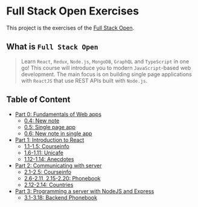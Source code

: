 # Full Stack Open Exercises

This project is the exercises of the [Full Stack Open](https://fullstackopen.com/en/).

## What is `Full Stack Open`

> Learn `React`, `Redux`, `Node.js`, `MongoDB`, `GraphQL` and `TypeScript` in one go! This course will introduce you to modern `JavaScript`-based web development. The main focus is on building single page applications with `ReactJS` that use REST APIs built with `Node.js`.

## Table of Content

- [Part 0: Fundamentals of Web apps](./part0)
  - [0.4: New note](part0/0.4.md)
  - [0.5: Single page app](part0/0.5.md)
  - [0.6: New note in single app](part0/0.6.md)
- [Part 1: Introduction to React](./part1)
  - [1.1-1.5: Courseinfo](part1/courseinfo)
  - [1.6-1.11: Unicafe](part1/unicafe)
  - [1.12-1.14: Anecdotes](part1/anecdotes)
- [Part 2: Communicating with server](./part2)
  - [2.1-2.5: Courseinfo](part2/courseinfo)
  - [2.6-2.11, 2.15-2.20: Phonebook](part2/phonebook)
  - [2.12-2.14: Countries](part2/countries)
- [Part 3: Programming a server with NodeJS and Express](./part3)
  - [3.1-3.18: Backend Phonebook](part3/backend-phonebook)
